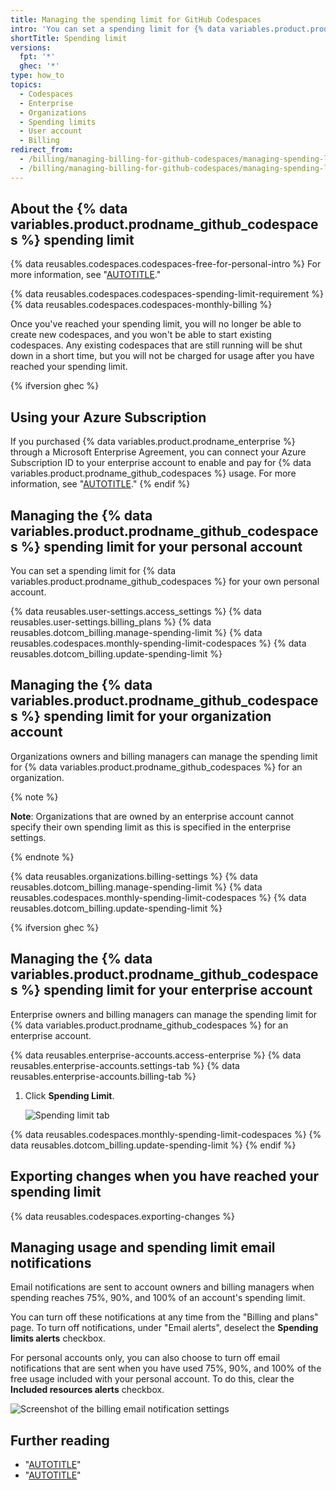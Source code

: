 ```yaml
---
title: Managing the spending limit for GitHub Codespaces
intro: 'You can set a spending limit for {% data variables.product.prodname_github_codespaces %} usage.'
shortTitle: Spending limit
versions:
  fpt: '*'
  ghec: '*'
type: how_to
topics:
  - Codespaces
  - Enterprise
  - Organizations
  - Spending limits
  - User account
  - Billing
redirect_from:
  - /billing/managing-billing-for-github-codespaces/managing-spending-limits-for-codespaces
  - /billing/managing-billing-for-github-codespaces/managing-spending-limits-for-github-codespaces
---
```

## About the {% data variables.product.prodname_github_codespaces %} spending limit

{% data reusables.codespaces.codespaces-free-for-personal-intro %} For more information, see "[AUTOTITLE](/billing/managing-billing-for-github-codespaces/about-billing-for-github-codespaces)."

{% data reusables.codespaces.codespaces-spending-limit-requirement %}
{% data reusables.codespaces.codespaces-monthly-billing %}

Once you've reached your spending limit, you will no longer be able to create new codespaces, and you won't be able to start existing codespaces. Any existing codespaces that are still running will be shut down in a short time, but you will not be charged for usage after you have reached your spending limit.

{% ifversion ghec %}
## Using your Azure Subscription
If you purchased {% data variables.product.prodname_enterprise %} through a Microsoft Enterprise Agreement, you can connect your Azure Subscription ID to your enterprise account to enable and pay for {% data variables.product.prodname_github_codespaces %} usage. For more information, see "[AUTOTITLE](/billing/managing-billing-for-your-github-account/connecting-an-azure-subscription-to-your-enterprise)."
{% endif %}

## Managing the {% data variables.product.prodname_github_codespaces %} spending limit for your personal account

You can set a spending limit for {% data variables.product.prodname_github_codespaces %} for your own personal account.

{% data reusables.user-settings.access_settings %}
{% data reusables.user-settings.billing_plans %}
{% data reusables.dotcom_billing.manage-spending-limit %}
{% data reusables.codespaces.monthly-spending-limit-codespaces %}
{% data reusables.dotcom_billing.update-spending-limit %}

## Managing the {% data variables.product.prodname_github_codespaces %} spending limit for your organization account

Organizations owners and billing managers can manage the spending limit for {% data variables.product.prodname_github_codespaces %} for an organization.

{% note %}

**Note**: Organizations that are owned by an enterprise account cannot specify their own spending limit as this is specified in the enterprise settings.

{% endnote %}

{% data reusables.organizations.billing-settings %}
{% data reusables.dotcom_billing.manage-spending-limit %}
{% data reusables.codespaces.monthly-spending-limit-codespaces %}
{% data reusables.dotcom_billing.update-spending-limit %}

{% ifversion ghec %}
## Managing the {% data variables.product.prodname_github_codespaces %} spending limit for your enterprise account

Enterprise owners and billing managers can manage the spending limit for {% data variables.product.prodname_github_codespaces %} for an enterprise account.

{% data reusables.enterprise-accounts.access-enterprise %}
{% data reusables.enterprise-accounts.settings-tab %}
{% data reusables.enterprise-accounts.billing-tab %}
1. Click **Spending Limit**.

   ![Spending limit tab](/assets/images/help/settings/spending-limit-tab-enterprise.png)

{% data reusables.codespaces.monthly-spending-limit-codespaces %}
{% data reusables.dotcom_billing.update-spending-limit %}
{% endif %}

## Exporting changes when you have reached your spending limit

{% data reusables.codespaces.exporting-changes %}

## Managing usage and spending limit email notifications

Email notifications are sent to account owners and billing managers when spending reaches 75%, 90%, and 100% of an account's spending limit.

You can turn off these notifications at any time from the "Billing and plans" page. To turn off notifications, under "Email alerts", deselect the **Spending limits alerts** checkbox.

For personal accounts only, you can also choose to turn off email notifications that are sent when you have used 75%, 90%, and 100% of the free usage included with your personal account. To do this, clear the **Included resources alerts** checkbox.

![Screenshot of the billing email notification settings](/assets/images/help/codespaces/codespaces-spending-limit-notifications.png)

## Further reading

- "[AUTOTITLE](/codespaces/managing-codespaces-for-your-organization/restricting-access-to-machine-types)"
- "[AUTOTITLE](/codespaces/managing-codespaces-for-your-organization/managing-the-cost-of-github-codespaces-in-your-organization)"
